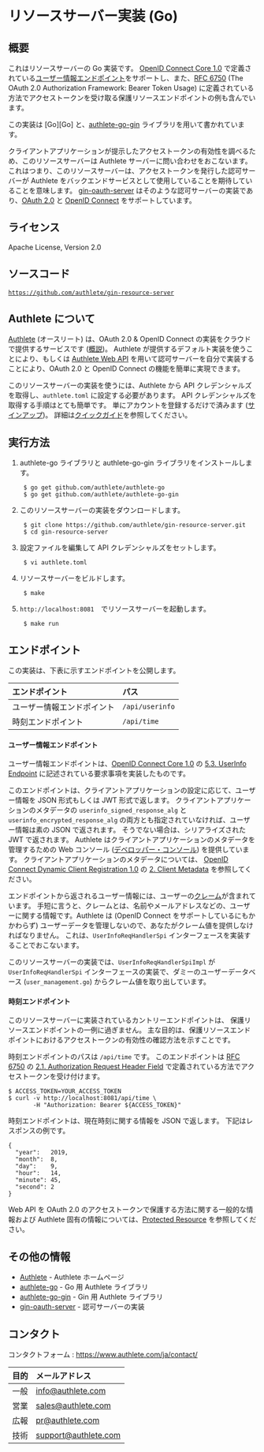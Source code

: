 リソースサーバー実装 (Go)
=======================

概要
----

これはリソースサーバーの Go 実装です。 [OpenID Connect Core 1.0][OIDCCore]
で定義されている[ユーザー情報エンドポイント][UserInfoEndpoint]をサポートし、また、[RFC 6750][RFC6750]
(The OAuth 2.0 Authorization Framework: Bearer Token Usage)
に定義されている方法でアクセストークンを受け取る保護リソースエンドポイントの例も含んでいます。

この実装は [Go][Go] と、[authlete-go-gin][AuthleteGoGin]
ライブラリを用いて書かれています。

クライアントアプリケーションが提示したアクセストークンの有効性を調べるため、このリソースサーバーは
Authlete サーバーに問い合わせをおこないます。
これはつまり、このリソースサーバーは、アクセストークンを発行した認可サーバーが
Authlete をバックエンドサービスとして使用していることを期待していることを意味します。
[gin-oauth-server][GinOAuthServer] はそのような認可サーバーの実装であり、[OAuth 2.0][RFC6749]
と [OpenID Connect][OIDC] をサポートしています。

ライセンス
----------

  Apache License, Version 2.0

ソースコード
------------

  <code>https://github.com/authlete/gin-resource-server</code>

Authlete について
-----------------

[Authlete][Authlete] (オースリート) は、OAuth 2.0 & OpenID Connect
の実装をクラウドで提供するサービスです ([概説][AuthleteOverview])。 Authlete
が提供するデフォルト実装を使うことにより、もしくは [Authlete Web API][AuthleteAPI]
を用いて認可サーバーを自分で実装することにより、OAuth 2.0 と OpenID Connect
の機能を簡単に実現できます。

このリソースサーバーの実装を使うには、Authlete から API クレデンシャルズを取得し、`authlete.toml`
に設定する必要があります。 API クレデンシャルズを取得する手順はとても簡単です。
単にアカウントを登録するだけで済みます ([サインアップ][AuthleteSignUp])。
詳細は[クイックガイド][AuthleteGettingStarted]を参照してください。

実行方法
--------

1. authlete-go ライブラリと authlete-go-gin ライブラリをインストールします。

        $ go get github.com/authlete/authlete-go
        $ go get github.com/authlete/authlete-go-gin

2. このリソースサーバーの実装をダウンロードします。

        $ git clone https://github.com/authlete/gin-resource-server.git
        $ cd gin-resource-server

3. 設定ファイルを編集して API クレデンシャルズをセットします。

        $ vi authlete.toml

4. リソースサーバーをビルドします。

        $ make

5. `http://localhost:8081`　でリソースサーバーを起動します。

        $ make run

エンドポイント
--------------

この実装は、下表に示すエンドポイントを公開します。

| エンドポイント             | パス            |
|:---------------------------|:----------------|
| ユーザー情報エンドポイント | `/api/userinfo` |
| 時刻エンドポイント         | `/api/time`     |

#### ユーザー情報エンドポイント

ユーザー情報エンドポイントは、[OpenID Connect Core 1.0][OIDCCore] の
[5.3. UserInfo Endpoint][UserInfoEndpoint] に記述されている要求事項を実装したものです。

このエンドポイントは、クライアントアプリケーションの設定に応じて、ユーザー情報を
JSON 形式もしくは JWT 形式で返します。 クライアントアプリケーションのメタデータの
`userinfo_signed_response_alg` と `userinfo_encrypted_response_alg`
の両方とも指定されていなければ、ユーザー情報は素の JSON で返されます。
そうでない場合は、シリアライズされた JWT で返されます。 Authlete
はクライアントアプリケーションのメタデータを管理するための Web コンソール
([デベロッパー・コンソール][DeveloperConsole]) を提供しています。
クライアントアプリケーションのメタデータについては、
[OpenID Connect Dynamic Client Registration 1.0][OIDCDynReg] の
[2. Client Metadata][OIDCDynReg_Metadata] を参照してください。

エンドポイントから返されるユーザー情報には、ユーザーの[クレーム][OIDCCore_Claims]が含まれています。
手短に言うと、クレームとは、名前やメールアドレスなどの、ユーザーに関する情報です。Authlete は
(OpenID Connect をサポートしているにもかかわらず)
ユーザーデータを管理しないので、あなたがクレーム値を提供しなければなりません。
これは、`UserInfoReqHandlerSpi` インターフェースを実装することでおこないます。

このリソースサーバーの実装では、`UserInfoReqHandlerSpiImpl` が `UserInfoReqHandlerSpi`
インターフェースの実装で、ダミーのユーザーデータベース (`user_management.go`)
からクレーム値を取り出しています。

#### 時刻エンドポイント

このリソースサーバーに実装されているカントリーエンドポイントは、
保護リソースエンドポイントの一例に過ぎません。
主な目的は、保護リソースエンドポイントにおけるアクセストークンの有効性の確認方法を示すことです。

時刻エンドポイントのパスは `/api/time` です。
このエンドポイントは [RFC 6750][RFC6750] の [2.1. Authorization Request Header Field][RFC6750_2_1]
で定義されている方法でアクセストークンを受け付けます。

```
$ ACCESS_TOKEN=YOUR_ACCESS_TOKEN
$ curl -v http://localhost:8081/api/time \
       -H "Authorization: Bearer ${ACCESS_TOKEN}"
```

時刻エンドポイントは、現在時刻に関する情報を JSON で返します。
下記はレスポンスの例です。

```
{
  "year":   2019,
  "month":  8,
  "day":    9,
  "hour":   14,
  "minute": 45,
  "second": 2
}
```

Web API を OAuth 2.0 のアクセストークンで保護する方法に関する一般的な情報および
Authlete 固有の情報については、[Protected Resource][ProtectedResource]
を参照してください。

その他の情報
------------

- [Authlete][Authlete] - Authlete ホームページ
- [authlete-go][AuthleteGo] - Go 用 Authlete ライブラリ
- [authlete-go-gin][AuthleteGoGin] - Gin 用 Authlete ライブラリ
- [gin-oauth-server][GinOAuthServer] - 認可サーバーの実装

コンタクト
----------

コンタクトフォーム : https://www.authlete.com/ja/contact/

| 目的 | メールアドレス       |
|:-----|:---------------------|
| 一般 | info@authlete.com    |
| 営業 | sales@authlete.com   |
| 広報 | pr@authlete.com      |
| 技術 | support@authlete.com |

[Authlete]:               https://www.authlete.com/ja/
[AuthleteAPI]:            https://docs.authlete.com/
[AuthleteGettingStarted]: https://www.authlete.com/ja/developers/getting_started/
[AuthleteOverview]:       https://www.authlete.com/ja/developers/overview/
[AuthleteGo]:             https://github.com/authlete/authlete-go/
[AuthleteGoGin]:          https://github.com/authlete/authlete-go-gin/
[AuthleteSignUp]:         https://so.authlete.com/accounts/signup
[DeveloperConsole]:       https://www.authlete.com/developers/cd_console/
[Gin]:                    https://github.com/gin-gonic/gin
[GinOAuthServer]:         https://github.com/authlete/gin-oauth-server/
[OIDC]:                   https://openid.net/connect/
[OIDCCore]:               https://openid.net/specs/openid-connect-core-1_0.html
[OIDCCore_Claims]:        https://openid.net/specs/openid-connect-core-1_0.html#Claims
[OIDCDynReg]:             https://openid.net/specs/openid-connect-registration-1_0.html
[OIDCDynReg_Metadata]:    https://openid.net/specs/openid-connect-registration-1_0.html#
[ProtectedResource]:      https://www.authlete.com/developers/definitive_guide/protected_resource/
[RFC6749]:                https://tools.ietf.org/html/rfc6749
[RFC6750]:                https://tools.ietf.org/html/rfc6750
[RFC6750_2_1]:            https://tools.ietf.org/html/rfc6750#section-2.1
[UserInfoEndpoint]:       https://openid.net/specs/openid-connect-core-1_0.html#UserInfo
